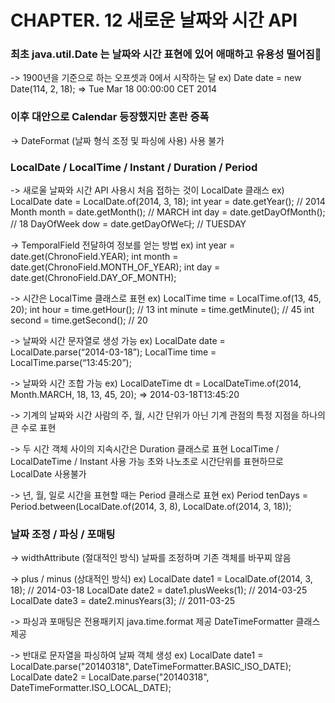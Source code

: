 # CHAPTER. 12 새로운 날짜와 시간 API

### 최초 java.util.Date 는 날짜와 시간 표현에 있어 애매하고 유용성 떨어짐
-> 1900년을 기준으로 하는 오프셋과 0에서 시작하는 달
ex) Date date = new Date(114, 2, 18);
=> Tue Mar 18 00:00:00 CET 2014



### 이후 대안으로 Calendar 등장했지만 혼란 증폭
-> DateFormat (날짜 형식 조정 및 파싱에 사용) 사용 불가



### LocalDate / LocalTime / Instant / Duration / Period
-> 새로울 날짜와 시간 API 사용시 처음 접하는 것이 LocalDate 클래스
ex) LocalDate date = LocalDate.of(2014, 3, 18);
int year = date.getYear(); // 2014
Month month = date.getMonth(); // MARCH
int day = date.getDayOfMonth(); // 18
DayOfWeek dow = date.getDayOfWe다; // TUESDAY

-> TemporalField 전달하여 정보를 얻는 방법
ex) int year = date.get(ChronoField.YEAR);
int month = date.get(ChronoField.MONTH_OF_YEAR);
int day = date.get(ChronoField.DAY_OF_MONTH);

-> 시간은 LocalTime 클래스로 표현
ex) LocalTime time = LocalTime.of(13, 45, 20);
int hour = time.getHour(); // 13
int minute = time.getMinute(); // 45
int second = time.getSecond(); // 20

-> 날짜와 시간 문자열로 생성 가능
ex) LocalDate date = LocalDate.parse(“2014-03-18”);
      LocalTime time = LocalTime.parse(“13:45:20”);
      
-> 날짜와 시간 조합 가능
ex) LocalDateTime dt = LocalDateTime.of(2014, Month.MARCH, 18, 13, 45, 20);
      => 2014-03-18T13:45:20
      
-> 기계의 날짜와 시간
사람의 주, 월, 시간 단위가 아닌 기계 관점의 특정 지점을 하나의 큰 수로 표현

-> 두 시간 객체 사이의 지속시간은 Duration 클래스로 표현
LocalTime / LocalDateTime / Instant 사용 가능
초와 나노초로 시간단위를 표현하므로 LocalDate 사용불가

-> 년, 월, 일로 시간을 표현할 때는 Period 클래스로 표현
ex) Period tenDays = Period.between(LocalDate.of(2014, 3, 8),
                                    LocalDate.of(2014, 3, 18));



### 날짜 조정 / 파싱 / 포매팅
-> widthAttribute (절대적인 방식)
날짜를 조정하며 기존 객체를 바꾸찌 않음

-> plus / minus (상대적인 방식)
ex) LocalDate date1 = LocalDate.of(2014, 3, 18); // 2014-03-18
      LocalDate date2 = date1.plusWeeks(1); // 2014-03-25
      LocalDate date3 = date2.minusYears(3); // 2011-03-25

-> 파싱과 포매팅은 전용패키지 java.time.format 제공
DateTimeFormatter 클래스 제공

-> 반대로 문자열을 파싱하여 날짜 객체 생성
ex) LocalDate date1 = LocalDate.parse("20140318", DateTimeFormatter.BASIC_ISO_DATE);
      LocalDate date2 = LocalDate.parse("20140318", DateTimeFormatter.ISO_LOCAL_DATE);     
